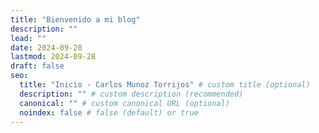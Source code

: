 ```yaml
---
title: "Bienvenido a mi blog"
description: ""
lead: ""
date: 2024-09-28
lastmod: 2024-09-28
draft: false
seo:
  title: "Inicio - Carlos Munoz Torrijos" # custom title (optional)
  description: "" # custom description (recommended)
  canonical: "" # custom canonical URL (optional)
  noindex: false # false (default) or true
---
```

<br><br>